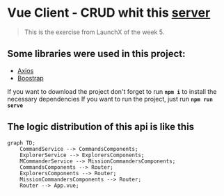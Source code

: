 # Vue Client - CRUD whit this [server](https://github.com/martinGM05/PrismaDB)

> This is the exercise from LaunchX of the week 5.

## Some libraries were used in this project:
- [Axios](https://www.npmjs.com/package/axios)
- [Boostrap](https://getbootstrap.com/)

If you want to download the project don't forget to run **`npm i`** to install the necessary dependencies
If you want to run the project, just run **`npm run serve`**

## The logic distribution of this api is like this
```mermaid
graph TD;
    CommandService --> CommandsComponents;
    ExplorerService --> ExplorersComponents;
    MCommanderService --> MissionCommandersComponents;
    CommandsComponents --> Router;
    ExplorersComponents --> Router;
    MissionCommandersComponents --> Router;
    Router --> App.vue;
```